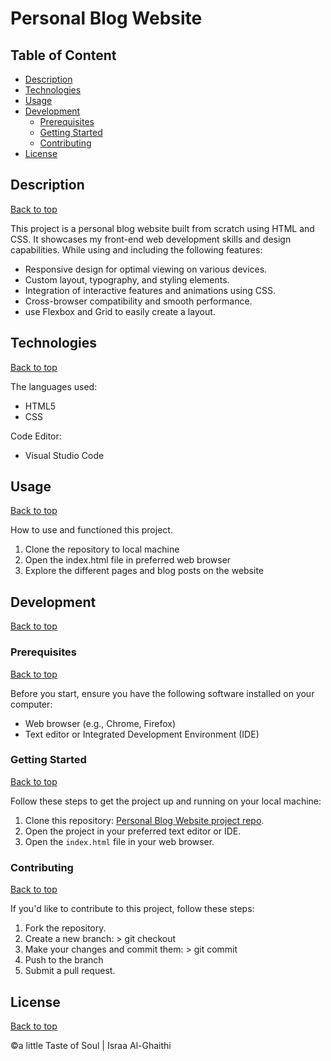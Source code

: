 # Personal Blog Website

## Table of Content

- [Description](#description)
- [Technologies](#technologies)
- [Usage](#usage)
- [Development](#development)
    - [Prerequisites](#prerequisites)
    - [Getting Started](#getting-started)
    - [Contributing](#contributing)
- [License](#license)

## Description

[Back to top](#table-of-content)

This project is a personal blog website built from scratch using HTML and CSS. It showcases my front-end web development skills and design capabilities. While using and including the following features:

- Responsive design for optimal viewing on various devices.
- Custom layout, typography, and styling elements.
- Integration of interactive features and animations using CSS.
- Cross-browser compatibility and smooth performance.
- use Flexbox and Grid to easily create a layout.

## Technologies

[Back to top](#table-of-content)

The languages used:

- HTML5
- CSS

Code Editor:

- Visual Studio Code

## Usage

[Back to top](#table-of-content)

How to use and functioned this project.

1. Clone the repository to local machine
2. Open the index.html file in preferred web browser
3. Explore the different pages and blog posts on the website

## Development

[Back to top](#table-of-content)

### Prerequisites

[Back to top](#table-of-content)

Before you start, ensure you have the following software installed on your computer:

- Web browser (e.g., Chrome, Firefox)
- Text editor or Integrated Development Environment (IDE)

### Getting Started

[Back to top](#table-of-content)

Follow these steps to get the project up and running on your local machine:

1. Clone this repository: [Personal Blog Website project repo](https://github.com/Israa-AlGhaithi/Personal-Blog-Website-Udacity-project.git).
2. Open the project in your preferred text editor or IDE.
3. Open the `index.html` file in your web browser.

### Contributing

[Back to top](#table-of-content)

If you'd like to contribute to this project, follow these steps:

1. Fork the repository.
2. Create a new branch: > git checkout <branch-name>
3. Make your changes and commit them: > git commit
4. Push to the branch
5. Submit a pull request.

## License

[Back to top](#table-of-content)

©a little Taste of Soul \| Israa Al-Ghaithi